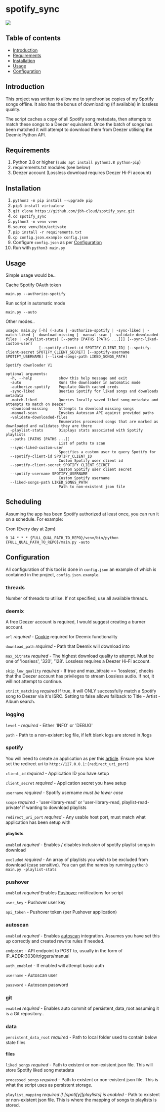 # spotify_sync
![](run_example.gif)
## Table of contents
* [Introduction](#Introduction)
* [Requirements](#Requirements)
* [Installation](#Installation)
* [Usage](#Usage)
* [Configuration](#Configuration)

## Introduction
This project was written to allow me to synchronise copies of my Spotify songs offline. It also has the bonus of downloading (if available) in lossless quality.

The script caches a copy of all Spotify song metadata, then attempts to match these songs to a Deezer equivalent. Once the batch of songs has been matched it will attempt to download them from Deezer utilising the Deemix Python API.
	
## Requirements
1. Python 3.8 or higher (```sudo apt install python3.8 python-pip```)
2. requirements.txt modules (see below)
3. Deezer account (Lossless download requires Deezer Hi-Fi account)
	
## Installation
1. ```python3 -m pip install --upgrade pip```
2. ```pip3 install virtualenv```
3. ```git clone https://github.com/jbh-cloud/spotify_sync.git```
4. ```cd spotify_sync```
5. ```python3 -m venv venv```
6. ```source venv/bin/activate```
7. ```pip install -r requirements.txt```
8. ```cp config.json.example config.json```
9. Configure ```config.json``` as per [Configuration](#Configuration)
10. Run with ```python3 main.py```

## Usage

Simple usage would be..

Cache Spotify OAuth token
```
main.py --authorize-spotify
```
Run script in automatic mode
```
main.py --auto
```

Other modes..

```
usage: main.py [-h] (-auto | -authorize-spotify | -sync-liked | -match-liked | -download-missing | -manual-scan | -validate-downloaded-files | -playlist-stats) [--paths [PATHS [PATHS ...]]] [--sync-liked-custom-user]
               [--spotify-client-id SPOTIFY_CLIENT_ID] [--spotify-client-secret SPOTIFY_CLIENT_SECRET] [--spotify-username SPOTIFY_USERNAME] [--liked-songs-path LIKED_SONGS_PATH]

Spotify downloader V1

optional arguments:
  -h, --help            show this help message and exit
  -auto                 Runs the downloader in automatic mode
  -authorize-spotify    Populate OAuth cached creds
  -sync-liked           Queries Spotify for liked songs and downloads metadata
  -match-liked          Queries locally saved liked song metadata and attempts to match on Deezer
  -download-missing     Attempts to download missing songs
  -manual-scan          Invokes Autoscan API against provided paths
  -validate-downloaded-files
                        Enumerates processed songs that are marked as downloaded and validates they are there
  -playlist-stats       Displays stats associated with Spotify playlists
  --paths [PATHS [PATHS ...]]
                        List of paths to scan
  --sync-liked-custom-user
                        Specifies a custom user to query Spotify for
  --spotify-client-id SPOTIFY_CLIENT_ID
                        Custom Spotify user client id
  --spotify-client-secret SPOTIFY_CLIENT_SECRET
                        Custom Spotify user client secret
  --spotify-username SPOTIFY_USERNAME
                        Custom Spotify username
  --liked-songs-path LIKED_SONGS_PATH
                        Path to non-existent json file

```

## Scheduling
Assuming the app has been Spotify authorized at least once, you can run it on a schedule. For example:

Cron (Every day at 2pm)
```
0 14 * * * {FULL_QUAL_PATH_TO_REPO}/venv/bin/python {FULL_QUAL_PATH_TO_REPO}/main.py -auto 
```

## Configuration
All configuration of this tool is done in ```config.json``` an example of which is contained in the project, ```config.json.example```.

### threads

Number of threads to utilise. If not specified, use all available threads.

### deemix

A free Deezer account is required, I would suggest creating a burner account. 

`arl` *required* - [Cookie](https://pastebin.com/Wn7TaZFB) required for Deemix functionality

`download_path` *required* - Path that Deemix will download into

`max_bitrate` *required* - The highest download quality to attempt. Must be one of 'lossless', '320', '128'. Lossless requires a Deezer Hi-Fi account.

`skip_low_quality` *required* - If true and max_bitrate == 'lossless', checks that the Deezer account has privileges to stream Lossless audio. If not, it will not attempt to continue.

`strict_matching` *required* If true, it will ONLY successfully match a Spotify song to Deezer via it's ISRC. Setting to false allows fallback to Title - Artist - Album search.

### logging

`level` - *required* - Either 'INFO' or 'DEBUG'

`path` - Path to a non-existent log file, if left blank logs are stored in /logs

### spotify

You will need to create an application as per this [article](https://developer.spotify.com/documentation/general/guides/app-settings/). Ensure you have set the redirect uri to `http://127.0.0.1:{redirect_uri_port}`

`client_id` *required* - Application ID you have setup

`client_secret` *required* - Application secret you have setup

`username` *required* -  Spotify username *must be lower case*

`scope` *required* -  'user-library-read' or 'user-library-read, playlist-read-private' if wanting to download playlists

`redirect_uri_port` *required* - Any usable host port, must match what application has been setup with

#### playlists

`enabled` *required* - Enables / disables inclusion of spotify playlist songs in download

`excluded` *required* - An array of playlists you wish to be excluded from download (case sensitive). You can get the names by running ```python3 main.py -playlist-stats```  

### pushover

`enabled` *required* Enables [Pushover](https://pushover.net/) notifications for script

`user_key` - Pushover user key 

`api_token` - Pushover token (per Pushover application)

### autoscan

`enabled` *required* - Enables [autoscan](https://github.com/Cloudbox/autoscan) integration. Assumes you have set this up correctly and created rewrite rules if needed.

`endpoint` - API endpoint to POST to, usually in the form of IP_ADDR:3030/triggers/manual

`auth_enabled` - If enabled will attempt basic auth

`username` - Autoscan user

`password` - Autoscan password

### git

`enabled` *required* - Enables auto commit of persistent_data_root assuming it is a Git repository..

### data

`persistent_data_root` *required* - Path to local folder used to contain below state files 

#### files

`liked_songs` *required* - Path to existent or non-existent json file. This will store Spotify liked song metadata

`processed_songs` *required* - Path to existent or non-existent json file. This is what the script uses as persistent storage.

`playlist_mapping` *required if [spotify][playlists] is enabled* - Path to existent or non-existent json file. This is where the mapping of songs to playlists is stored.
